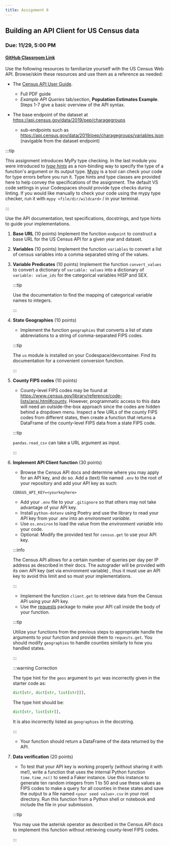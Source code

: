 ```yaml
---
title: Assignment 6
---
```


## Building an API Client for US Census data
### Due: 11/29, 5:00 PM

#### [GitHub Classroom Link](https://classroom.github.com/a/bISSMHjc)

Use the following resources to familiarize yourself with the US Census Web API. Browse/skim these resources and use them as a reference as needed:
- The [Census API User Guide](https://www.census.gov/data/developers/guidance/api-user-guide.Example_API_Queries.html). 
    - Full PDF guide
    - *Example API Queries* tab/section, **Population Estimates Example**. Steps 1-7 give a basic overview of the API syntax. 

- The base endpoint of the dataset at https://api.census.gov/data/2019/pep/charagegroups
    - sub-endpoints such as https://api.census.gov/data/2019/pep/charagegroups/variables.json (navigable from the dataset endpoint)


:::tip

This assignment introduces MyPy type checking. In the last module you were introduced to [*type hints*](https://docs.python.org/3/library/typing.html) as a non-binding way to specify the type of a function's argument or its output type. [Mypy](https://mypy.readthedocs.io/en/stable/index.html) is a tool can check your code for type errors before you run it. Type hints and type classes are provided here to help convey the specifications of the assignment. The default VS code settings in your Codespaces should provide type checks during linting. If you would like manually to check your code using the mypy type checker, run it with `mypy <file/dir/wildcard>` /  in your terminal.

:::

Use the API documentation, test specifications, docstrings, and type hints to guide your implementations. 

1. **Base URL** (10 points)
    Implement the function `endpoint` to construct a base URL for the US Census API for a given year and dataset. 

2. **Variables** (10 points)
    Implement the function `variables` to convert a list of census variables into a comma separated string of the values.
    
3. **Variable Predicates** (10 points)
    Implement the function `convert_values` to convert a dictionary of `variable: values` into a dictionary of `variable: value_ids` for the categorical variables HISP and SEX.

    :::tip

    Use the documentation to find the mapping of categorical variable names to integers.

    :::


4. **State Geographies** (10 points)
    - Implement the function `geographies` that converts a list of state abbreviations to a string of comma-separated FIPS codes. 

    :::tip

    The `us` module is installed on your Codespace/devcontainer. Find its documentation for a convenient conversion function.

    :::


5. **County FIPS codes** (10 points)
    - County-level FIPS codes may be found at https://www.census.gov/library/reference/code-lists/ansi.html#county. However, programmatic access to this data will need an outside-the-box approach since the codes are hidden behind a dropdown menu. Inspect a few URLs of the county FIPS codes from different states, then create a function that returns a DataFrame of the county-level FIPS data from a state FIPS code.
    
    :::tip

    `pandas.read_csv` can take a URL argument as input.

    :::

6. **Implement API Client function** (30 points) 

    - Browse the Census API docs and determine where you may apply for an API key, and do so. Add a (text) file named `.env` to the root of your repository and add your API key as such:
    ```
    CENSUS_API_KEY=<yourkeyhere>
    ```
    - Add your `.env` file to your `.gitignore` so that others may not take advantage of your API key.        
    - Install `python-dotenv` using Poetry and use the library to read your API key from your .env into an *environment variable*.
    - Use `os.environ` to load the value from the *environment variable* into your code.
    - Optional: Modify the provided test for `census.get` to use your API key.

    :::info

    The Census API allows for a certain number of queries per day per IP address as described in their docs. The autograder will be provided with its own API key (set via environment variable) , thus it must use an API key to avoid this limit and so must your implementations.

    :::

    - Implement the function `client.get` to retrieve data from the Census API using your API key.
    - Use the [requests](https://docs.python-requests.org/en/latest/) package to make your API call inside the body of your function. 
    
    :::tip

    Utilize your functions from the previous steps to appropriate handle the arguments to your function and provide them to `requests.get`. You should modify `geographies` to handle counties similarly to how you handled states.

    :::

    :::warning Correction

    The type hint for the `geos` argument to `get` was incorrectly given in the starter code as: 
    ```python
    dict[str, dict[str, list[str]]],
    ```
    The type hint should be:
    ```python
    dict[str, list[str]],
    ```
    It is also incorrectly listed as `geographies` in the docstring.

    :::

    - Your function should return a DataFrame of the data returned by the API.


7. **Data verification** (20 points)
    - To test that your API key is working properly (without sharing it with me!), write a function that uses the internal Python function `time.time_ns()` to seed a Faker instance. Use this instance to generate ten random integers from 1 to 50 and use these values as FIPS codes to make a query for all counties in these states and save the output to a file named `<your seed value>.csv` in your root directory. Run this function from a Python shell or notebook and include the file in your submission.

    :::tip

    You may use the asterisk operator as described in the Census API docs to implement this function without retrieving county-level FIPS codes.

    :::
